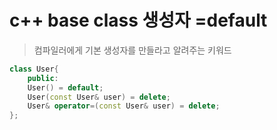# c++ base class 생성자 =default

> 컴파일러에게 기본 생성자를 만들라고 알려주는 키워드

```cpp
class User{
    public:
    User() = default;
    User(const User& user) = delete;
    User& operator=(const User& user) = delete;
};
```

